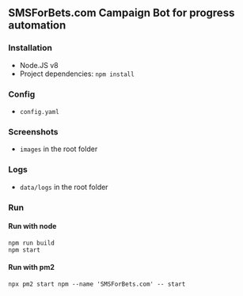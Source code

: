 
## SMSForBets.com Campaign Bot for progress automation

### Installation
- Node.JS v8
- Project dependencies: `npm install`

### Config
- `config.yaml`

### Screenshots
- `images` in the root folder

### Logs
- `data/logs` in the root folder

### Run

#### Run with node
```shell
npm run build
npm start
```

#### Run with pm2
```
npx pm2 start npm --name 'SMSForBets.com' -- start
```
